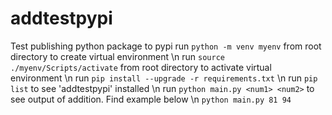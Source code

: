 # addtestpypi
Test publishing python package to pypi
run `python -m venv myenv` from root directory to create virtual environment \n
run `source  ./myenv/Scripts/activate` from root directory to activate virtual environment \n
run `pip install --upgrade -r requirements.txt` \n
run `pip list` to see 'addtestpypi' installed \n
run `python main.py <num1> <num2>` to see output of addition. Find example below  \n
`python main.py 81 94`
